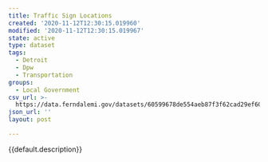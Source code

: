 ```yaml
---
title: Traffic Sign Locations
created: '2020-11-12T12:30:15.019960'
modified: '2020-11-12T12:30:15.019967'
state: active
type: dataset
tags:
  - Detroit
  - Dpw
  - Transportation
groups:
  - Local Government
csv_url: >-
  https://data.ferndalemi.gov/datasets/60599678de554aeb87f3f62cad29ef60_0.csv?outSR=%7B%22latestWkid%22%3A3857%2C%22wkid%22%3A102100%7D
json_url: ''
layout: post

---
```

{{default.description}}
